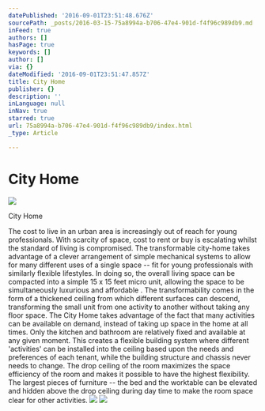```yaml
---
datePublished: '2016-09-01T23:51:48.676Z'
sourcePath: _posts/2016-03-15-75a8994a-b706-47e4-901d-f4f96c989db9.md
inFeed: true
authors: []
hasPage: true
keywords: []
author: []
via: {}
dateModified: '2016-09-01T23:51:47.857Z'
title: City Home
publisher: {}
description: ''
inLanguage: null
inNav: true
starred: true
url: 75a8994a-b706-47e4-901d-f4f96c989db9/index.html
_type: Article

---
```

# City Home
![](https://s3-us-west-2.amazonaws.com/the-grid-img/p/4dbc7f4b964a5d4d2cf7afab6ee24a2fa3f84f54.jpg)

City Home

The cost to live in an urban area is increasingly out of reach for young professionals. With scarcity of space, cost to rent or buy is escalating whilst the standard of living is compromised. The transformable city-home takes advantage of a clever arrangement of simple mechanical systems to allow for many different uses of a single space -- fit for young professionals with similarly flexible lifestyles. In doing so, the overall living space can be compacted into a simple 15 x 15 feet micro unit, allowing the space to be simultaneously luxurious and affordable . The transformability comes in the form of a thickened ceiling from which different surfaces can descend, transforming the small unit from one activity to another without taking any floor space. The City Home takes advantage of the fact that many activities can be available on demand, instead of taking up space in the home at all times. Only the kitchen and bathroom are relatively fixed and available at any given moment. This creates a flexible building system where different 'activities' can be installed into the ceiling based upon the needs and preferences of each tenant, while the building structure and chassis never needs to change. The drop ceiling of the room maximizes the space efficiency of the room and makes it possible to have the highest flexibility. The largest pieces of furniture -- the bed and the worktable can be elevated and hidden above the drop ceiling during day time to make the room space clear for other activities.
![](https://s3-us-west-2.amazonaws.com/the-grid-img/p/4d82e0acfda1505ff3eba7e5ba42f7b917ebc12b.jpg)
![](https://s3-us-west-2.amazonaws.com/the-grid-img/p/a5189131347be4ec0c1803cea44c0f28fdcf9c7d.jpg)